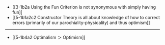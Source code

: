 - [[3-1b2a Using the Fun Criterion is not synonymous with simply having fun]]
- [[5-1b1a2c2 Constructor Theory is all about knowledge of how to correct errors (primarily of our parochiality-physicality) and thus optimism]]
---
- [[5-1b4a2 Optimalism ＞ Optimism]]
